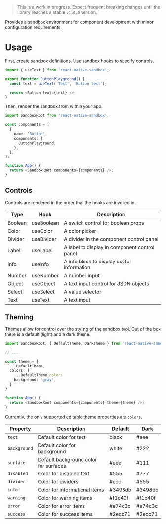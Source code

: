 > This is a work in progress. Expect frequent breaking changes until the library reaches a stable `v1.0.0` version.

Provides a sandbox environment for component development with minor configuration requirements.

# Usage

First, create sandbox definitions. Use sandbox hooks to specify controls.

```typescript
import { useText } from 'react-native-sandbox';

export function ButtonPlayground() {
  const text = useText('Text', 'Button text');

  return <Button text={text} />;
}
```

Then, render the sandbox from within your app.

```typescript
import SandboxRoot from 'react-native-sandbox';

const components = [
  {
    name: 'Button',
    components: {
      ButtonPlayground,
    },
  },
];

function App() {
  return <SandboxRoot components={components} />;
}
```

## Controls

Controls are rendered in the order that the hooks are invoked in.

| Type | Hook | Description |
|---|---|---|
| Boolean | useBoolean | A switch control for boolean props  |
| Color | useColor | A color picker |
| Divider | useDivider | A divider in the component control panel |
| Label | useLabel | A label to display in component control panel |
| Info | useInfo | A info block to display useful information |
| Number | useNumber | A number input |
| Object | useObject | A text input control for JSON objects |
| Select | useSelect | A value selector |
| Text | useText | A text input |

## Theming

Themes allow for control over the styling of the sandbox tool. Out of the box there is a default (light) and a dark theme.

```typescript
import SandboxRoot, { DefaultTheme, DarkTheme } from 'react-native-sandbox';

// ...

const theme = {
  ...DefaultTheme,
  colors: {
    ...DefaultTheme.colors
    background: 'gray',
  }
}

function App() {
  return <SandboxRoot components={components} theme={theme} />;
}

```

Currently, the only supported editable theme properties are `colors`.

| Property | Description | Default | Dark |
|---|---|---|---|
| `text` | Default color for text | black | #eee |
| `background` | Default color for background | white | #222 |
| `surface` | Default background color for surfaces | #eee | #111 |
| `disabled` | Color for disabled text | #555 | #777 |
| `divider` | Color for dividers | #ccc | #555 |
| `info` | Color for informational items | #3498db | #3498db |
| `warning` | Color for warning items | #f1c40f | #f1c40f |
| `error` | Color for error items | #e74c3c | #e74c3c |
| `success` | Color for success items | #2ecc71 | #2ecc71 |

